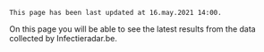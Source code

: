 `This page has been last updated at 16.may.2021 14:00.`
<br />

On this page you will be able to see the latest results from the data collected by Infectieradar.be.
<br />

[mapchart:/data/ggd-map-it.json]:  /data/20210323_0833_kaart_data_test.json
